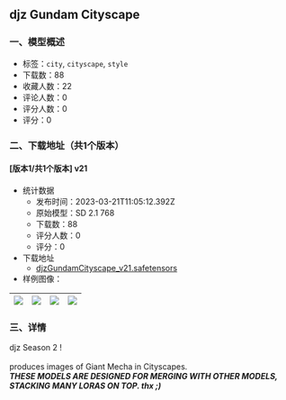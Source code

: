## djz Gundam Cityscape
### 一、模型概述

- 标签：`city`, `cityscape`, `style`
- 下载数：88
- 收藏人数：22
- 评论人数：0
- 评分人数：0
- 评分：0

### 二、下载地址（共1个版本）

#### [版本1/共1个版本] v21

- 统计数据
  - 发布时间：2023-03-21T11:05:12.392Z
  - 原始模型：SD 2.1 768
  - 下载数：88
  - 评分人数：0
  - 评分：0
- 下载地址
  - [djzGundamCityscape_v21.safetensors](https://civitai.com/api/download/models/26632)
- 样例图像：

| <img src="https://image.civitai.com/xG1nkqKTMzGDvpLrqFT7WA/9cf71e6f-2ec6-4636-7b05-fd1056beee00/width=450/293568.jpeg" /> | <img src="https://image.civitai.com/xG1nkqKTMzGDvpLrqFT7WA/03fda1ba-724b-4853-44e6-5a198847bc00/width=450/293567.jpeg" /> | <img src="https://image.civitai.com/xG1nkqKTMzGDvpLrqFT7WA/56d54d84-a923-4df2-81bd-a3f2e4ab4200/width=450/293523.jpeg" /> | <img src="https://image.civitai.com/xG1nkqKTMzGDvpLrqFT7WA/4d7d14c0-fa2f-4de0-1853-fc4e12355f00/width=450/293565.jpeg" /> |
| ---- | ---- | ---- | ---- |


### 三、详情
<p>djz Season 2 !<br /><br />produces images of Giant Mecha in Cityscapes.<br /><strong><em>THESE MODELS ARE DESIGNED FOR MERGING WITH OTHER MODELS, STACKING MANY LORAS ON TOP.    thx ;)</em></strong></p>
